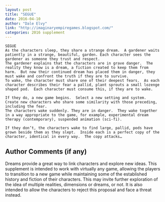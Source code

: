 ```yaml
---
layout: post
title: "SEGUE"
date: 2016-04-10
author: "Dale Elvy"
link: "http://imaginaryempiregames.blogspot.com/"
categories: 2016 supplement
---
```

```
SEGUE
As the characters sleep, they share a strange dream.  A gardener waits patiently in a strange, beautiful, garden. Each character sees the gardener as someone they trust and respect.
The gardener explains that the characters are in grave danger.  The reality they know is a dream, a fiction created to keep them from harm.  But now their continued dream has placed them in danger, they must wake and confront the truth if they are to survive.
To wake, the character must share one of their deepest fears.  As each character describes their fear a pallid, plant sprouts a small lozenge shaped pod.  Each character must consume this, if they are to wake.

If they do, a new game begins.  Select a new setting and system.  Create new characters who share some similarity with those preceding, including the fear.  
The characters wake suddenly. They are in danger.  They wake together in a way appropriate to the game, for example, experimental dream therapy (contemporary), suspended animation (sci-fi). 

If they don’t, the characters wake to find large, pallid, pods have grown beside them as they slept.  Inside each is a perfect copy of the character, identical in every way.  The copy attacks…

```
## Author Comments (if any)

Dreams provide a great way to link characters and explore new ideas.  This supplement is intended to work with virtually any game, allowing the players to transition to a new game while maintaining some of the established history and fiction of their characters.  This may invite further exploration of the idea of multiple realities, dimensions or dreams, or not.  It is also intended to allow the characters to reject this proposal and face a threat instead.
